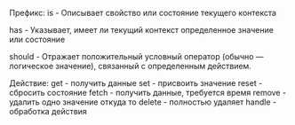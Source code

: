 Префикс:
is - Описывает свойство или состояние текущего контекста

has - Указывает, имеет ли текущий контекст определенное значение или состояние

should - Отражает положительный условный оператор (обычно — логическое значение), связанный с определенным действием.

Действие:
get - получить данные
set - присвоить значение
reset - сбросить состояние
fetch - получить данные, требуется время 
remove - удалить одно значение откуда то
delete - полностью удаляет
handle - обработка действия
